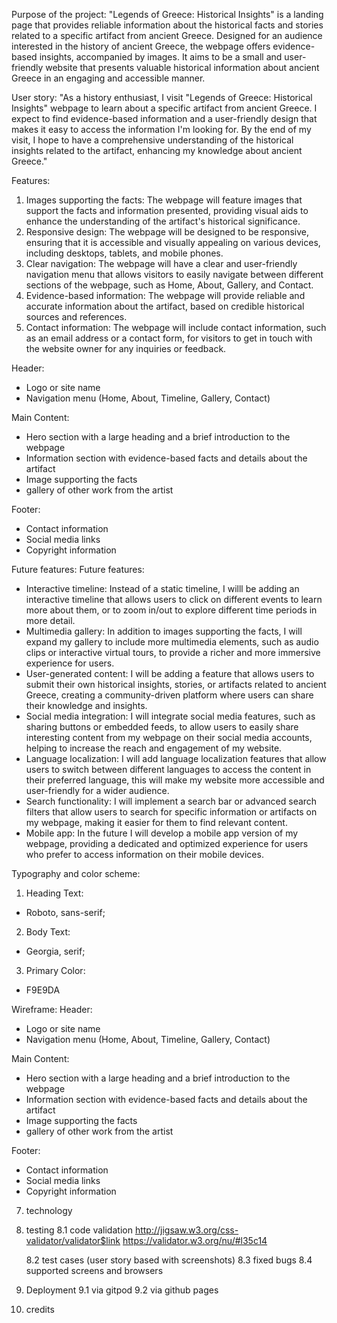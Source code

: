  Purpose of the project:
 "Legends of Greece: Historical Insights" is a landing page that provides reliable information about the historical facts and stories related to a specific artifact from ancient Greece. Designed for an audience interested in the history of ancient Greece, the webpage offers evidence-based insights, accompanied by images. It aims to be a small and user-friendly website that presents valuable historical information about ancient Greece in an engaging and accessible manner.

User story:
 "As a history enthusiast, I visit "Legends of Greece: Historical Insights" webpage to learn about a specific artifact from ancient Greece. I expect to find evidence-based information and a user-friendly design that makes it easy to access the information I'm looking for. By the end of my visit, I hope to have a comprehensive understanding of the historical insights related to the artifact, enhancing my knowledge about ancient Greece."

Features:
1. Images supporting the facts: The webpage will feature images that support the facts and information presented, providing visual aids to enhance the understanding of the artifact's historical significance.
2. Responsive design: The webpage will be designed to be responsive, ensuring that it is accessible and visually appealing on various devices, including desktops, tablets, and mobile phones.
3. Clear navigation: The webpage will have a clear and user-friendly navigation menu that allows visitors to easily navigate between different sections of the webpage, such as Home, About, Gallery, and Contact.
4. Evidence-based information: The webpage will provide reliable and accurate information about the artifact, based on credible historical sources and references.
5. Contact information: The webpage will include contact information, such as an email address or a contact form, for visitors to get in touch with the website owner for any inquiries or feedback.

Header:
- Logo or site name
- Navigation menu (Home, About, Timeline, Gallery, Contact)

Main Content:
- Hero section with a large heading and a brief introduction to the webpage
- Information section with evidence-based facts and details about the artifact
- Image supporting the facts
- gallery of other work from the artist

Footer:
- Contact information
- Social media links
- Copyright information



 Future features:
Future features:
- Interactive timeline: Instead of a static timeline, I willl be adding an interactive timeline that allows users to click on different events to learn more about them, or to zoom in/out to explore different time periods in more detail.
- Multimedia gallery: In addition to images supporting the facts, I will expand my gallery to include more multimedia elements, such as audio clips or interactive virtual tours, to provide a richer and more immersive experience for users.
- User-generated content: I will be adding a feature that allows users to submit their own historical insights, stories, or artifacts related to ancient Greece, creating a community-driven platform where users can share their knowledge and insights.
- Social media integration: I will integrate social media features, such as sharing buttons or embedded feeds, to allow users to easily share interesting content from my webpage on their social media accounts, helping to increase the reach and engagement of my website.
- Language localization: I will add language localization features that allow users to switch between different languages to access the content in their preferred language, this will make my website more accessible and user-friendly for a wider audience.
- Search functionality: I will implement a search bar or advanced search filters that allow users to search for specific information or artifacts on my webpage, making it easier for them to find relevant content.
- Mobile app: In the future I will develop a mobile app version of my webpage, providing a dedicated and optimized experience for users who prefer to access information on their mobile devices.



Typography and color scheme:
1. Heading Text:
 * Roboto, sans-serif; 
2. Body Text:
 * Georgia, serif; 

3. Primary Color:
 * F9E9DA



 Wireframe:
 Header:
- Logo or site name
- Navigation menu (Home, About, Timeline, Gallery, Contact)

Main Content:
- Hero section with a large heading and a brief introduction to the webpage
- Information section with evidence-based facts and details about the artifact
- Image supporting the facts
- gallery of other work from the artist

Footer:
- Contact information
- Social media links
- Copyright information



7. technology
8. testing
   8.1 code validation http://jigsaw.w3.org/css-validator/validator$link
   https://validator.w3.org/nu/#l35c14

   8.2 test cases (user story based with screenshots)
   8.3 fixed bugs
   8.4 supported screens and browsers
9. Deployment
   9.1 via gitpod
   9.2 via github pages
10. credits